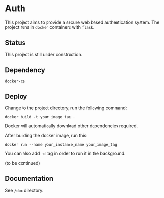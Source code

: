 # Auth

This project aims to provide a secure web based authentication system. The project runs in `docker` containers with `flask`.

## Status

This project is still under construction.

## Dependency

`docker-ce`

## Deploy

Change to the project directory, run the following command:

`docker build -t your_image_tag .`

Docker will automatically download other dependencies required.

After building the docker image, run this:

`docker run --name your_instance_name your_image_tag`

You can also add `-d` tag in order to run it in the background.

(to be continued)

## Documentation

See `/doc` directory.